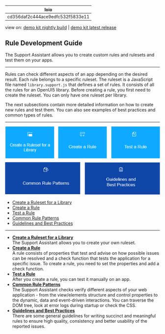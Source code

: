<!-- loiocd356daf2c444ace9edfc532f5833e11 -->

| loio |
| -----|
| cd356daf2c444ace9edfc532f5833e11 |

<div id="loio">

view on: [demo kit nightly build](https://sdk.openui5.org/nightly/#/topic/cd356daf2c444ace9edfc532f5833e11) | [demo kit latest release](https://sdk.openui5.org/topic/cd356daf2c444ace9edfc532f5833e11)</div>

## Rule Development Guide

The Support Assistant allows you to create custom rules and rulesets and test them on your apps.

***

Rules can check different aspects of an app depending on the desired result. Each rule belongs to a specific ruleset. The ruleset is a JavaScript file named `library.support.js` that defines a set of rules. It consists of all the rules for an OpenUI5 library. Before creating a rule, you first need to create the ruleset. You can only have one ruleset per library.

The next subsections contain more detailed information on how to create new rules and test them. You can also see examples of best practices and common types of rules.

***

![](images/loio4bae3b9c7ac54b22b74d322b040d80b0_LowRes.png)

-   [Create a Ruleset for a Library](Create_a_Ruleset_for_a_Library_b5a5135.md)
-   [Create a Rule](Create_a_Rule_c24569d.md)
-   [Test a Rule](Test_a_Rule_f5e4fe6.md)
-   [Common Rule Patterns](Common_Rule_Patterns_3fc1412.md)
-   [Guidelines and Best Practices](Guidelines_and_Best_Practices_eaeea19.md)

***

-   **[Create a Ruleset for a Library](Create_a_Ruleset_for_a_Library_b5a5135.md "The Support Assistant allows you to create your own ruleset.")**  
The Support Assistant allows you to create your own ruleset.
-   **[Create a Rule](Create_a_Rule_c24569d.md "A rule consists of properties that test and advise on how possible issues can be
		resolved and a check function that tests the application for a specific issue. To create a
		rule, you need to set the properties and add a check function. ")**  
A rule consists of properties that test and advise on how possible issues can be resolved and a check function that tests the application for a specific issue. To create a rule, you need to set the properties and add a check function.
-   **[Test a Rule](Test_a_Rule_f5e4fe6.md "After you create a rule, you can test it manually on an app. ")**  
After you create a rule, you can test it manually on an app.
-   **[Common Rule Patterns](Common_Rule_Patterns_3fc1412.md "The Support Assistant checks verify different aspects of your web application - from
        the view/elements structure and control properties to the dynamic, data and event-driven
        interactions. You can traverse the DOM tree, look at error logs during startup or check the
        CSS.")**  
The Support Assistant checks verify different aspects of your web application - from the view/elements structure and control properties to the dynamic, data and event-driven interactions. You can traverse the DOM tree, look at error logs during startup or check the CSS.
-   **[Guidelines and Best Practices](Guidelines_and_Best_Practices_eaeea19.md "There are some general guidelines for writing succinct and meaningful rules to ensure
		high quality, consistency and better usability of the reported issues.")**  
There are some general guidelines for writing succinct and meaningful rules to ensure high quality, consistency and better usability of the reported issues.

